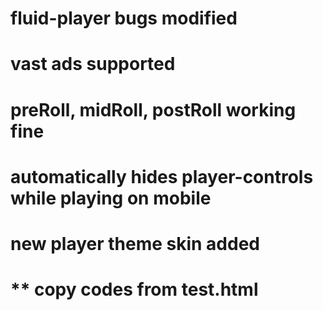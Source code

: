 # fluid-player bugs modified
# vast ads supported
# preRoll, midRoll, postRoll working fine
# automatically hides player-controls while playing on mobile
# new player theme skin added

# ** copy codes from test.html
